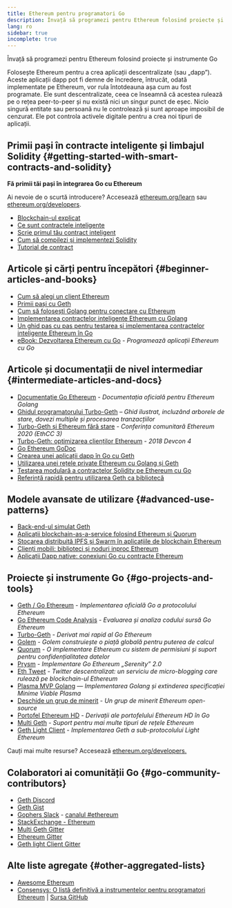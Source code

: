 ```yaml
---
title: Ethereum pentru programatori Go
description: Învață să programezi pentru Ethereum folosind proiecte și instrumente Go
lang: ro
sidebar: true
incomplete: true
---
```


<div class="featured">Învață să programezi pentru Ethereum folosind proiecte și instrumente Go</div>

Folosește Ethereum pentru a crea aplicații descentralizate (sau „dapp”). Aceste aplicații dapp pot fi demne de încredere, întrucât, odată implementate pe Ethereum, vor rula întotdeauna așa cum au fost programate. Ele sunt descentralizate, ceea ce înseamnă că acestea rulează pe o rețea peer-to-peer și nu există nici un singur punct de eșec. Nicio singură entitate sau persoană nu le controlează și sunt aproape imposibil de cenzurat. Ele pot controla activele digitale pentru a crea noi tipuri de aplicații.

## Primii pași în contracte inteligente și limbajul Solidity {#getting-started-with-smart-contracts-and-solidity}

**Fă primii tăi pași în integrarea Go cu Ethereum**

Ai nevoie de o scurtă introducere? Accesează [ethereum.org/learn](/en/learn/) sau [ethereum.org/developers](/en/developers/).

- [Blockchain-ul explicat](https://kauri.io/article/d55684513211466da7f8cc03987607d5/blockchain-explained)
- [Ce sunt contractele inteligente](https://kauri.io/article/e4f66c6079e74a4a9b532148d3158188/ethereum-101-part-5-the-smart-contract)
- [Scrie primul tău contract inteligent](https://kauri.io/article/124b7db1d0cf4f47b414f8b13c9d66e2/remix-ide-your-first-smart-contract)
- [Cum să compilezi și implementezi Solidity](https://kauri.io/article/973c5f54c4434bb1b0160cff8c695369/understanding-smart-contract-compilation-and-deployment)
- [Tutorial de contract](https://github.com/ethereum/go-ethereum/wiki/Contract-Tutorial)

## Articole și cărți pentru începători {#beginner-articles-and-books}

- [Cum să alegi un client Ethereum](https://www.trufflesuite.com/docs/truffle/reference/choosing-an-ethereum-client)
- [Primii pași cu Geth](https://medium.com/@tzhenghao/getting-started-with-geth-c1a30b8d6458)
- [Cum să folosești Golang pentru conectare cu Ethereum](https://www.youtube.com/watch?v=-7uChuO_VzM)
- [Implementarea contractelor inteligente Ethereum cu Golang](https://www.youtube.com/watch?v=pytGqQmDslE)
- [Un ghid pas cu pas pentru testarea și implementarea contractelor inteligente Ethereum în Go](https://hackernoon.com/a-step-by-step-guide-to-testing-and-deploying-ethereum-smart-contracts-in-go-9fc34b178d78)
- [eBook: Dezvoltarea Ethereum cu Go](https://goethereumbook.org/) - _Programează aplicații Ethereum cu Go_

## Articole și documentații de nivel intermediar {#intermediate-articles-and-docs}

- [Documentație Go Ethereum](https://geth.ethereum.org/docs/) - _Documentația oficială pentru Ethereum Golang_
- [Ghidul programatorului Turbo-Geth](https://github.com/ledgerwatch/turbo-geth/blob/master/docs/programmers_guide/guide.md) – _Ghid ilustrat, incluzând arborele de stare, dovezi multiple și procesarea tranzacțiilor_
- [Turbo-Geth și Ethereum fără stare](https://youtu.be/3-Mn7OckSus?t=394) - _Conferința comunitară Ethereum 2020 (EthCC 3)_
- [Turbo-Geth: optimizarea clienților Ethereum](https://www.youtube.com/watch?v=CSpc1vZQW2Q) - _2018 Devcon 4_
- [Go Ethereum GoDoc](https://godoc.org/github.com/ethereum/go-ethereum)
- [Crearea unei aplicații dapp în Go cu Geth](https://kauri.io/article/60a36c1b17d645939f63415218dc24f9/creating-a-dapp-in-go-with-geth)
- [Utilizarea unei rețele private Ethereum cu Golang și Geth](https://myhsts.org/tutorial-learn-how-to-work-with-ethereum-private-network-with-golang-with-geth.php)
- [Testarea modulară a contractelor Solidity pe Ethereum cu Go](https://medium.com/coinmonks/unit-testing-solidity-contracts-on-ethereum-with-go-3cc924091281)
- [Referință rapidă pentru utilizarea Geth ca bibliotecă](https://medium.com/coinmonks/web3-go-part-1-31c68c68e20e)

## Modele avansate de utilizare {#advanced-use-patterns}

- [Back-end-ul simulat Geth](https://kauri.io/article/6285c9692883411aa041b6b970405a17/v1/the-geth-simulated-backend)
- [Aplicații blockchain-as-a-service folosind Ethereum și Quorum](https://blockchain.dcwebmakers.com/blockchain-as-a-service-apps-using-ethereum-and-quorum.html)
- [Stocarea distribuită IPFS și Swarm în aplicațiile de blockchain Ethereum](https://blockchain.dcwebmakers.com/work-with-distributed-storage-ipfs-and-swarm-in-ethereum.html)
- [Clienți mobili: biblioteci și noduri inproc Ethereum](https://github.com/ethereum/go-ethereum/wiki/Mobile-Clients:-Libraries-and-Inproc-Ethereum-Nodes)
- [Aplicații Dapp native: conexiuni Go cu contracte Ethereum](https://github.com/ethereum/go-ethereum/wiki/Native-DApps:-Go-bindings-to-Ethereum-contracts)

## Proiecte și instrumente Go {#go-projects-and-tools}

- [Geth / Go Ethereum](https://github.com/ethereum/go-ethereum) - _Implementarea oficială Go a protocolului Ethereum_
- [Go Ethereum Code Analysis](https://github.com/ZtesoftCS/go-ethereum-code-analysis) - _Evaluarea și analiza codului sursă Go Ethereum_
- [Turbo-Geth](https://github.com/ledgerwatch/turbo-geth) - _Derivat mai rapid al Go Ethereum_
- [Golem](https://github.com/golemfactory/golem) - _Golem construiește o piață globală pentru puterea de calcul_
- [Quorum](https://github.com/jpmorganchase/quorum) - _O implementare Ethereum cu sistem de permisiuni și suport pentru confidențialitatea datelor_
- [Prysm](https://github.com/prysmaticlabs/prysm) - _Implementare Go Ethereum „Serenity” 2.0_
- [Eth Tweet](https://github.com/yep/eth-tweet) - _Twitter descentralizat: un serviciu de micro-blogging care rulează pe blockchain-ul Ethereum_
- [Plasma MVP Golang](https://github.com/kyokan/plasma) — _Implementarea Golang și extinderea specificației Minime Viable Plasma_
- [Deschide un grup de minerit](https://github.com/sammy007/open-ethereum-pool) - _Un grup de minerit Ethereum open-source_
- [Portofel Ethereum HD](https://github.com/miguelmota/go-ethereum-hdwallet) - _Derivații ale portofelului Ethereum HD în Go_
- [Multi Geth](https://github.com/multi-geth/multi-geth) - _Suport pentru mai multe tipuri de rețele Ethereum_
- [Geth Light Client](https://github.com/zsfelfoldi/go-ethereum/wiki/Geth-Light-Client) - _Implementarea Geth a sub-protocolului Light Ethereum_

Cauți mai multe resurse? Accesează [ethereum.org/developers.](/en/developers/)

## Colaboratori ai comunității Go {#go-community-contributors}

- [Geth Discord](https://discordapp.com/invite/nthXNEv)
- [Geth Gist](https://gitter.im/ethereum/go-ethereum)
- [Gophers Slack](https://invite.slack.golangbridge.org/) - [canalul #ethereum](https://gophers.slack.com/messages/C9HP1S9V2)
- [StackExchange - Ethereum](https://ethereum.stackexchange.com/)
- [Multi Geth Gitter](https://gitter.im/ethoxy/multi-geth)
- [Ethereum Gitter](https://gitter.im/ethereum/home)
- [Geth light Client Gitter](https://gitter.im/ethereum/light-client)

## Alte liste agregate {#other-aggregated-lists}

- [Awesome Ethereum](https://github.com/btomashvili/awesome-ethereum)
- [Consensys: O listă definitivă a instrumentelor pentru programatori Ethereum](https://media.consensys.net/an-definitive-list-of-ethereum-developer-tools-2159ce865974) | [Sursa GitHub](https://github.com/ConsenSys/ethereum-developer-tools-list)
